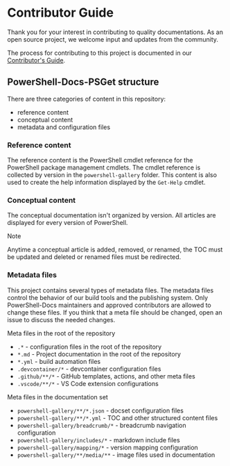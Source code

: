 # Contributor Guide

Thank you for your interest in contributing to quality documentations. As an open source project, we
welcome input and updates from the community.

The process for contributing to this project is documented in our
[Contributor's Guide](https://aka.ms/PSDocsContributor).

## PowerShell-Docs-PSGet structure

There are three categories of content in this repository:

- reference content
- conceptual content
- metadata and configuration files

### Reference content

The reference content is the PowerShell cmdlet reference for the PowerShell package management
cmdlets. The cmdlet reference is collected by version in the `powershell-gallery` folder. This
content is also used to create the help information displayed by the `Get-Help` cmdlet.

### Conceptual content

The conceptual documentation isn't organized by version. All articles are displayed for every
version of PowerShell.

> [!NOTE]
> Anytime a conceptual article is added, removed, or renamed, the TOC must be updated and deleted or
> renamed files must be redirected.

### Metadata files

This project contains several types of metadata files. The metadata files control the behavior of
our build tools and the publishing system. Only PowerShell-Docs maintainers and approved
contributors are allowed to change these files. If you think that a meta file should be changed,
open an issue to discuss the needed changes.

Meta files in the root of the repository

- `.*` - configuration files in the root of the repository
- `*.md` - Project documentation in the root of the repository
- `*.yml` - build automation files
- `.devcontainer/*` - devcontainer configuration files
- `.github/**/*` - GitHub templates, actions, and other meta files
- `.vscode/**/*` - VS Code extension configurations

Meta files in the documentation set

- `powershell-gallery/**/*.json` - docset configuration files
- `powershell-gallery/**/*.yml` - TOC and other structured content files
- `powershell-gallery/breadcrumb/*` - breadcrumb navigation configuration
- `powershell-gallery/includes/*` - markdown include files
- `powershell-gallery/mapping/*` - version mapping configuration
- `powershell-gallery/**/media/**` - image files used in documentation
